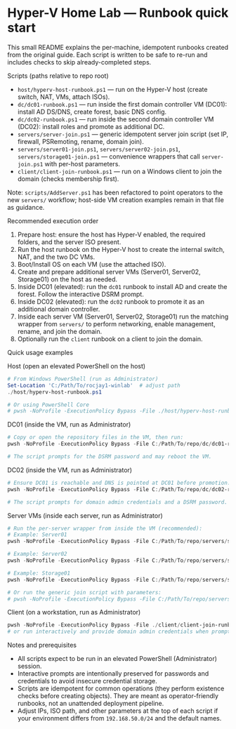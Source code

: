 # Hyper-V Home Lab — Runbook quick start

This small README explains the per-machine, idempotent runbooks created from the original guide. Each script is written to be safe to re-run and includes checks to skip already-completed steps.

Scripts (paths relative to repo root)

- `host/hyperv-host-runbook.ps1` — run on the Hyper-V host (create switch, NAT, VMs, attach ISOs).
- `dc/dc01-runbook.ps1` — run inside the first domain controller VM (DC01): install AD DS/DNS, create forest, basic DNS config.
- `dc/dc02-runbook.ps1` — run inside the second domain controller VM (DC02): install roles and promote as additional DC.
- `servers/server-join.ps1` — generic idempotent server join script (set IP, firewall, PSRemoting, rename, domain join).
- `servers/server01-join.ps1`, `servers/server02-join.ps1`, `servers/storage01-join.ps1` — convenience wrappers that call `server-join.ps1` with per-host parameters.
- `client/client-join-runbook.ps1` — run on a Windows client to join the domain (checks membership first).

Note: `scripts/AddServer.ps1` has been refactored to point operators to the new `servers/` workflow; host-side VM creation examples remain in that file as guidance.

Recommended execution order

1. Prepare host: ensure the host has Hyper-V enabled, the required folders, and the server ISO present.
2. Run the host runbook on the Hyper-V host to create the internal switch, NAT, and the two DC VMs.
3. Boot/Install OS on each VM (use the attached ISO).
4. Create and prepare additional server VMs (Server01, Server02, Storage01) on the host as needed.
5. Inside DC01 (elevated): run the `dc01` runbook to install AD and create the forest. Follow the interactive DSRM prompt.
6. Inside DC02 (elevated): run the `dc02` runbook to promote it as an additional domain controller.
7. Inside each server VM (Server01, Server02, Storage01) run the matching wrapper from `servers/` to perform networking, enable management, rename, and join the domain.
8. Optionally run the `client` runbook on a client to join the domain.

Quick usage examples

Host (open an elevated PowerShell on the host)

```powershell
# From Windows PowerShell (run as Administrator)
Set-Location 'C:/Path/To/rocjay1-winlab'  # adjust path
./host/hyperv-host-runbook.ps1

# Or using PowerShell Core
# pwsh -NoProfile -ExecutionPolicy Bypass -File ./host/hyperv-host-runbook.ps1
```

DC01 (inside the VM, run as Administrator)

```powershell
# Copy or open the repository files in the VM, then run:
pwsh -NoProfile -ExecutionPolicy Bypass -File C:/Path/To/repo/dc/dc01-runbook.ps1

# The script prompts for the DSRM password and may reboot the VM.
```

DC02 (inside the VM, run as Administrator)

```powershell
# Ensure DC01 is reachable and DNS is pointed at DC01 before promotion.
pwsh -NoProfile -ExecutionPolicy Bypass -File C:/Path/To/repo/dc/dc02-runbook.ps1

# The script prompts for domain admin credentials and a DSRM password.
```

Server VMs (inside each server, run as Administrator)

```powershell
# Run the per-server wrapper from inside the VM (recommended):
# Example: Server01
pwsh -NoProfile -ExecutionPolicy Bypass -File C:/Path/To/repo/servers/server01-join.ps1

# Example: Server02
pwsh -NoProfile -ExecutionPolicy Bypass -File C:/Path/To/repo/servers/server02-join.ps1

# Example: Storage01
pwsh -NoProfile -ExecutionPolicy Bypass -File C:/Path/To/repo/servers/storage01-join.ps1

# Or run the generic join script with parameters:
# pwsh -NoProfile -ExecutionPolicy Bypass -File C:/Path/To/repo/servers/server-join.ps1 -NewName Server01 -StaticIP 192.168.50.11 -DnsServers '192.168.50.2,192.168.50.3'
```

Client (on a workstation, run as Administrator)

```powershell
pwsh -NoProfile -ExecutionPolicy Bypass -File ./client/client-join-runbook.ps1
# or run interactively and provide domain admin credentials when prompted
```

Notes and prerequisites

- All scripts expect to be run in an elevated PowerShell (Administrator) session.
- Interactive prompts are intentionally preserved for passwords and credentials to avoid insecure credential storage.
- Scripts are idempotent for common operations (they perform existence checks before creating objects). They are meant as operator-friendly runbooks, not an unattended deployment pipeline.
- Adjust IPs, ISO path, and other parameters at the top of each script if your environment differs from `192.168.50.0/24` and the default names.
